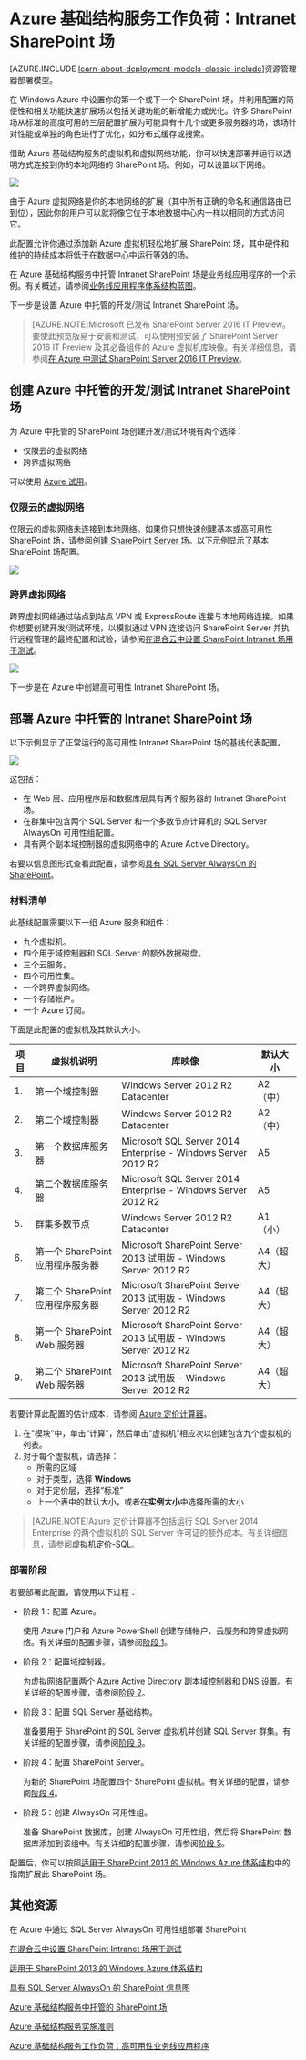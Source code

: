 <properties
	pageTitle="Azure 中的 SharePoint Server 2013 场 | Windows Azure"
	description="了解 Azure 中的 SharePoint Server 2013 场的价值、设置测试环境，以及部署高可用性配置。"
	services="virtual-machines"
	documentationCenter=""
	authors="JoeDavies-MSFT"
	manager="timlt"
	editor=""
	tags="azure-service-management"/>

<tags
	ms.service="virtual-machines"
	ms.date="10/29/2015"
	wacn.date="12/31/2015"/>

# Azure 基础结构服务工作负荷：Intranet SharePoint 场

[AZURE.INCLUDE [learn-about-deployment-models-classic-include](../includes/learn-about-deployment-models-classic-include.md)]资源管理器部署模型。

在 Windows Azure 中设置你的第一个或下一个 SharePoint 场，并利用配置的简便性和相关功能快速扩展场以包括关键功能的新增能力或优化。许多 SharePoint 场从标准的高度可用的三层配置扩展为可能具有十几个或更多服务器的场，该场针对性能或单独的角色进行了优化，如分布式缓存或搜索。

借助 Azure 基础结构服务的虚拟机和虚拟网络功能，你可以快速部署并运行以透明方式连接到你的本地网络的 SharePoint 场。例如，可以设置以下网络。

![](./media/virtual-machines-workload-intranet-sharepoint-farm/workload-spsqlao.png)

由于 Azure 虚拟网络是你的本地网络的扩展（其中所有正确的命名和通信路由已到位），因此你的用户可以就将像它位于本地数据中心内一样以相同的方式访问它。

此配置允许你通过添加新 Azure 虚拟机轻松地扩展 SharePoint 场，其中硬件和维护的持续成本将低于在数据中心中运行等效的场。

在 Azure 基础结构服务中托管 Intranet SharePoint 场是业务线应用程序的一个示例。有关概述，请参阅[业务线应用程序体系结构蓝图](http://msdn.microsoft.com/dn630664)。

下一步是设置 Azure 中托管的开发/测试 Intranet SharePoint 场。

> [AZURE.NOTE]Microsoft 已发布 SharePoint Server 2016 IT Preview。要使此预览版易于安装和测试，可以使用预安装了 SharePoint Server 2016 IT Preview 及其必备组件的 Azure 虚拟机库映像。有关详细信息，请参阅[在 Azure 中测试 SharePoint Server 2016 IT Preview](http://azure.microsoft.com/blog/test-sharepoint-server-2016-it-preview-4/)。

## 创建 Azure 中托管的开发/测试 Intranet SharePoint 场

为 Azure 中托管的 SharePoint 场创建开发/测试环境有两个选择：

- 仅限云的虚拟网络
- 跨界虚拟网络

可以使用 [Azure 试用](/pricing/1rmb-trial/)。

### 仅限云的虚拟网络

仅限云的虚拟网络未连接到本地网络。如果你只想快速创建基本或高可用性 SharePoint 场，请参阅[创建 SharePoint Server 场](/documentation/articles/virtual-machines-sharepoint-farm-azure-preview)。以下示例显示了基本 SharePoint 场配置。

![](./media/virtual-machines-workload-intranet-sharepoint-farm/Non-HAFarm.png)

### 跨界虚拟网络

跨界虚拟网络通过站点到站点 VPN 或 ExpressRoute 连接与本地网络连接。如果你想要创建开发/测试环境，以模拟通过 VPN 连接访问 SharePoint Server 并执行远程管理的最终配置和试验，请参阅[在混合云中设置 SharePoint Intranet 场用于测试](/documentation/articles/virtual-networks-setup-sharepoint-hybrid-cloud-testing)。

![](./media/virtual-machines-workload-intranet-sharepoint-farm/CreateSPFarmHybridCloud.png)

下一步是在 Azure 中创建高可用性 Intranet SharePoint 场。

## 部署 Azure 中托管的 Intranet SharePoint 场

以下示例显示了正常运行的高可用性 Intranet SharePoint 场的基线代表配置。

![](./media/virtual-machines-workload-intranet-sharepoint-farm/workload-spsqlao.png)

这包括：

- 在 Web 层、应用程序层和数据库层具有两个服务器的 Intranet SharePoint 场。
- 在群集中包含两个 SQL Server 和一个多数节点计算机的 SQL Server AlwaysOn 可用性组配置。
- 具有两个副本域控制器的虚拟网络中的 Azure Active Directory。

若要以信息图形式查看此配置，请参阅[具有 SQL Server AlwaysOn 的 SharePoint](http://go.microsoft.com/fwlink/?LinkId=394788)。

### 材料清单

此基线配置需要以下一组 Azure 服务和组件：

- 九个虚拟机。
- 四个用于域控制器和 SQL Server 的额外数据磁盘。
- 三个云服务。
- 四个可用性集。
- 一个跨界虚拟网络。
- 一个存储帐户。
- 一个 Azure 订阅。

下面是此配置的虚拟机及其默认大小。

项目 | 虚拟机说明 | 库映像 | 默认大小
--- | --- | --- | ---
1\. | 第一个域控制器 | Windows Server 2012 R2 Datacenter | A2（中）
2\. | 第二个域控制器 | Windows Server 2012 R2 Datacenter | A2（中）
3\. | 第一个数据库服务器 | Microsoft SQL Server 2014 Enterprise - Windows Server 2012 R2 | A5
4\. | 第二个数据库服务器 | Microsoft SQL Server 2014 Enterprise - Windows Server 2012 R2 | A5
5\. | 群集多数节点 | Windows Server 2012 R2 Datacenter | A1（小）
6\. | 第一个 SharePoint 应用程序服务器 | Microsoft SharePoint Server 2013 试用版 - Windows Server 2012 R2 | A4（超大）
7\. | 第二个 SharePoint 应用程序服务器 | Microsoft SharePoint Server 2013 试用版 - Windows Server 2012 R2 | A4（超大）
8\. | 第一个 SharePoint Web 服务器 | Microsoft SharePoint Server 2013 试用版 - Windows Server 2012 R2 | A4（超大）
9\. | 第二个 SharePoint Web 服务器 | Microsoft SharePoint Server 2013 试用版 - Windows Server 2012 R2 | A4（超大）

若要计算此配置的估计成本，请参阅 [Azure 定价计算器](https://azure.microsoft.com/pricing/calculator/)。

1. 在“模块”中，单击“计算”，然后单击“虚拟机”相应次以创建包含九个虚拟机的列表。
2. 对于每个虚拟机，请选择：
	- 所需的区域
	- 对于类型，选择 **Windows**
	- 对于定价层，选择“标准”
	- 上一个表中的默认大小，或者在**实例大小**中选择所需的大小

> [AZURE.NOTE]Azure 定价计算器不包括运行 SQL Server 2014 Enterprise 的两个虚拟机的 SQL Server 许可证的额外成本。有关详细信息，请参阅[虚拟机定价-SQL](https://azure.microsoft.com/pricing/details/virtual-machines/#Sql)。

### 部署阶段

若要部署此配置，请使用以下过程：

- 阶段 1：配置 Azure。

	使用 Azure 门户和 Azure PowerShell 创建存储帐户、云服务和跨界虚拟网络。有关详细的配置步骤，请参阅[阶段 1](/documentation/articles/virtual-machines-workload-intranet-sharepoint-phase1)。

- 阶段 2：配置域控制器。

	为虚拟网络配置两个 Azure Active Directory 副本域控制器和 DNS 设置。有关详细的配置步骤，请参阅[阶段 2](/documentation/articles/virtual-machines-workload-intranet-sharepoint-phase2)。

- 阶段 3：配置 SQL Server 基础结构。

	准备要用于 SharePoint 的 SQL Server 虚拟机并创建 SQL Server 群集。有关详细的配置步骤，请参阅[阶段 3](/documentation/articles/virtual-machines-workload-intranet-sharepoint-phase3)。

- 阶段 4：配置 SharePoint Server。

	为新的 SharePoint 场配置四个 SharePoint 虚拟机。有关详细的配置，请参阅[阶段 4](/documentation/articles/virtual-machines-workload-intranet-sharepoint-phase4)。

- 阶段 5：创建 AlwaysOn 可用性组。

	准备 SharePoint 数据库，创建 AlwaysOn 可用性组，然后将 SharePoint 数据库添加到该组中。有关详细的配置步骤，请参阅[阶段 5](/documentation/articles/virtual-machines-workload-intranet-sharepoint-phase5)。

配置后，你可以按照[适用于 SharePoint 2013 的 Windows Azure 体系结构](http://technet.microsoft.com/zh-cn/library/dn635309.aspx)中的指南扩展此 SharePoint 场。

## 其他资源

<!--[-->在 Azure 中通过 SQL Server AlwaysOn 可用性组部署 SharePoint<!--](/documentation/articles/virtual-machines-workload-deploy-spsqlao-overview)-->

[在混合云中设置 SharePoint Intranet 场用于测试](/documentation/articles/virtual-networks-setup-sharepoint-hybrid-cloud-testing)

[适用于 SharePoint 2013 的 Windows Azure 体系结构](https://technet.microsoft.com/zh-cn/library/dn635309.aspx)

[具有 SQL Server AlwaysOn 的 SharePoint 信息图](http://go.microsoft.com/fwlink/?LinkId=394788)

[Azure 基础结构服务中托管的 SharePoint 场](/documentation/articles/virtual-machines-sharepoint-infrastructure-services)

[Azure 基础结构服务实施准则](/documentation/articles/virtual-machines-infrastructure-services-implementation-guidelines)

[Azure 基础结构服务工作负荷：高可用性业务线应用程序](/documentation/articles/virtual-machines-workload-high-availability-lob-application)

<!---HONumber=Mooncake_1221_2015-->